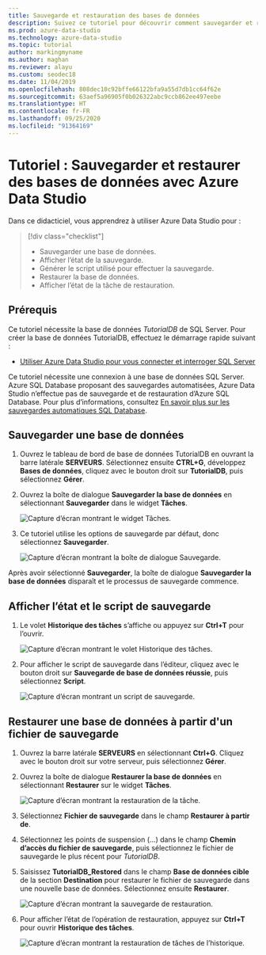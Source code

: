 ```yaml
---
title: Sauvegarde et restauration des bases de données
description: Suivez ce tutoriel pour découvrir comment sauvegarder et restaurer des bases de données avec Azure Data Studio.
ms.prod: azure-data-studio
ms.technology: azure-data-studio
ms.topic: tutorial
author: markingmyname
ms.author: maghan
ms.reviewer: alayu
ms.custom: seodec18
ms.date: 11/04/2019
ms.openlocfilehash: 808dec10c92bffe66122bfa9a55d7db1cc64f62e
ms.sourcegitcommit: 63aef5a96905f0b026322abc9ccb862ee497eebe
ms.translationtype: HT
ms.contentlocale: fr-FR
ms.lasthandoff: 09/25/2020
ms.locfileid: "91364169"
---
```

# <a name="tutorial-back-up-and-restore-databases-using-azure-data-studio"></a>Tutoriel : Sauvegarder et restaurer des bases de données avec Azure Data Studio

Dans ce didacticiel, vous apprendrez à utiliser Azure Data Studio pour :
> [!div class="checklist"]
> * Sauvegarder une base de données.
> * Afficher l’état de la sauvegarde.
> * Générer le script utilisé pour effectuer la sauvegarde.
> * Restaurer la base de données.
> * Afficher l’état de la tâche de restauration.

## <a name="prerequisites"></a>Prérequis

Ce tutoriel nécessite la base de données *TutorialDB* de SQL Server. Pour créer la base de données TutorialDB, effectuez le démarrage rapide suivant :

* [Utiliser Azure Data Studio pour vous connecter et interroger SQL Server](quickstart-sql-server.md)

Ce tutoriel nécessite une connexion à une base de données SQL Server. Azure SQL Database proposant des sauvegardes automatisées, Azure Data Studio n’effectue pas de sauvegarde et de restauration d’Azure SQL Database. Pour plus d’informations, consultez [En savoir plus sur les sauvegardes automatiques SQL Database](/azure/sql-database/sql-database-automated-backups).

## <a name="back-up-a-database"></a>Sauvegarder une base de données

1. Ouvrez le tableau de bord de base de données TutorialDB en ouvrant la barre latérale **SERVEURS**. Sélectionnez ensuite **CTRL+G**, développez **Bases de données**, cliquez avec le bouton droit sur **TutorialDB**, puis sélectionnez **Gérer**.

1. Ouvrez la boîte de dialogue **Sauvegarder la base de données** en sélectionnant **Sauvegarder** dans le widget **Tâches**.

   ![Capture d’écran montrant le widget Tâches.](./media/tutorial-backup-restore-sql-server/tasks.png)

1. Ce tutoriel utilise les options de sauvegarde par défaut, donc sélectionnez **Sauvegarder**.

   ![Capture d’écran montrant la boîte de dialogue Sauvegarde.](./media/tutorial-backup-restore-sql-server/backup-dialog.png)

Après avoir sélectionné **Sauvegarder**, la boîte de dialogue **Sauvegarder la base de données** disparaît et le processus de sauvegarde commence.

## <a name="view-the-backup-status-and-the-backup-script"></a>Afficher l’état et le script de sauvegarde

1. Le volet **Historique des tâches** s’affiche ou appuyez sur **Ctrl+T** pour l’ouvrir.

   ![Capture d’écran montrant le volet Historique des tâches.](./media/tutorial-backup-restore-sql-server/task-history.png)

1. Pour afficher le script de sauvegarde dans l’éditeur, cliquez avec le bouton droit sur **Sauvegarde de base de données réussie**, puis sélectionnez **Script**.

   ![Capture d’écran montrant un script de sauvegarde.](./media/tutorial-backup-restore-sql-server/task-script.png)

## <a name="restore-a-database-from-a-backup-file"></a>Restaurer une base de données à partir d'un fichier de sauvegarde

1. Ouvrez la barre latérale **SERVEURS** en sélectionnant **Ctrl+G**. Cliquez avec le bouton droit sur votre serveur, puis sélectionnez **Gérer**.

1. Ouvrez la boîte de dialogue **Restaurer la base de données** en sélectionnant **Restaurer** sur le widget **Tâches**.

   ![Capture d’écran montrant la restauration de la tâche.](media/tutorial-backup-restore-sql-server/tasks-restore.png)

1. Sélectionnez **Fichier de sauvegarde** dans le champ **Restaurer à partir de**.

1. Sélectionnez les points de suspension (...) dans le champ **Chemin d’accès du fichier de sauvegarde**, puis sélectionnez le fichier de sauvegarde le plus récent pour *TutorialDB*.

1. Saisissez **TutorialDB_Restored** dans le champ **Base de données cible** de la section **Destination** pour restaurer le fichier de sauvegarde dans une nouvelle base de données. Sélectionnez ensuite **Restaurer**.

   ![Capture d’écran montrant la sauvegarde de restauration.](./media/tutorial-backup-restore-sql-server/restore.png)

1. Pour afficher l’état de l’opération de restauration, appuyez sur **Ctrl+T** pour ouvrir **Historique des tâches**.

   ![Capture d’écran montrant la restauration de tâches de l’historique.](./media/tutorial-backup-restore-sql-server/task-history-restore.png)